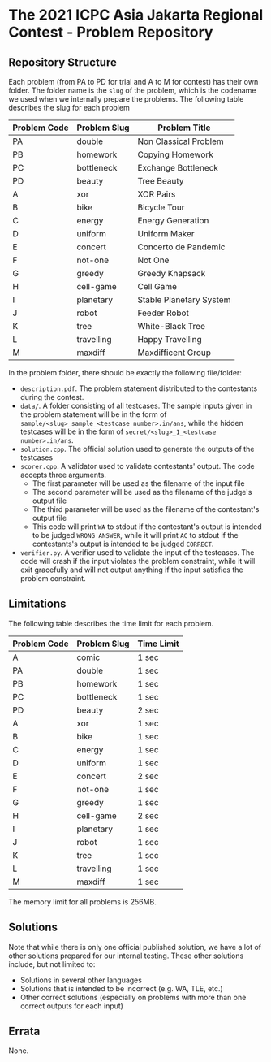 # The 2021 ICPC Asia Jakarta Regional Contest - Problem Repository

## Repository Structure

Each problem (from PA to PD for trial and A to M for contest) has their own folder. The folder name is the `slug` of the problem, which is the codename we used when we internally prepare the problems. The following table describes the slug for each problem

| Problem Code | Problem Slug   | Problem Title              |
| ------------ | -------------- | -------------------------- |
| PA           | double         | Non Classical Problem      |
| PB           | homework       | Copying Homework           |
| PC           | bottleneck     | Exchange Bottleneck        |
| PD           | beauty         | Tree Beauty                |
| A            | xor            | XOR Pairs                  |
| B            | bike           | Bicycle Tour               |
| C            | energy         | Energy Generation          |
| D            | uniform        | Uniform Maker              |
| E            | concert        | Concerto de Pandemic       |
| F            | not-one        | Not One                    |
| G            | greedy         | Greedy Knapsack            |
| H            | cell-game      | Cell Game                  |
| I            | planetary      | Stable Planetary System    |
| J            | robot          | Feeder Robot               |
| K            | tree           | White-Black Tree           |
| L            | travelling     | Happy Travelling           |
| M            | maxdiff        | Maxdifficent Group         |

In the problem folder, there should be exactly the following file/folder:

- `description.pdf`. The problem statement distributed to the contestants during the contest.
- `data/`. A folder consisting of all testcases. The sample inputs given in the problem statement will be in the form of `sample/<slug>_sample_<testcase number>.in/ans`, while the hidden testcases will be in the form of `secret/<slug>_1_<testcase number>.in/ans`.
- `solution.cpp`. The official solution used to generate the outputs of the testcases
- `scorer.cpp`. A validator used to validate contestants' output. The code accepts three arguments.
  - The first parameter will be used as the filename of the input file
  - The second parameter will be used as the filename of the judge's output file
  - The third parameter will be used as the filename of the contestant's output file
  - This code will print `WA` to stdout if the contestant's output is intended to be judged `WRONG ANSWER`, while it will print `AC` to stdout if the contestants's output is intended to be judged `CORRECT`.
- `verifier.py`. A verifier used to validate the input of the testcases. The code will crash if the input violates the problem constraint, while it will exit gracefully and will not output anything if the input satisfies the problem constraint.

## Limitations

The following table describes the time limit for each problem.

| Problem Code | Problem Slug   | Time Limit |
| ------------ | -------------- | ---------- |
| A            | comic          | 1 sec      |
| PA           | double         | 1 sec      |
| PB           | homework       | 1 sec      |
| PC           | bottleneck     | 1 sec      |
| PD           | beauty         | 2 sec      |
| A            | xor            | 1 sec      |
| B            | bike           | 1 sec      |
| C            | energy         | 1 sec      |
| D            | uniform        | 1 sec      |
| E            | concert        | 2 sec      |
| F            | not-one        | 1 sec      |
| G            | greedy         | 1 sec      |
| H            | cell-game      | 2 sec      |
| I            | planetary      | 1 sec      |
| J            | robot          | 1 sec      |
| K            | tree           | 1 sec      |
| L            | travelling     | 1 sec      |
| M            | maxdiff        | 1 sec      |

The memory limit for all problems is 256MB.

## Solutions

Note that while there is only one official published solution, we have a lot of other solutions prepared for our internal testing. These other solutions include, but not limited to:

- Solutions in several other languages
- Solutions that is intended to be incorrect (e.g. WA, TLE, etc.)
- Other correct solutions (especially on problems with more than one correct outputs for each input)

## Errata

None.
